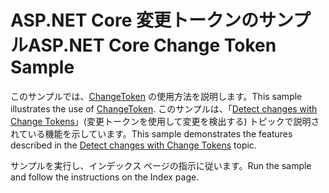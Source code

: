 # <a name="aspnet-core-change-token-sample"></a><span data-ttu-id="2204e-101">ASP.NET Core 変更トークンのサンプル</span><span class="sxs-lookup"><span data-stu-id="2204e-101">ASP.NET Core Change Token Sample</span></span>

<span data-ttu-id="2204e-102">このサンプルでは、[ChangeToken](https://docs.microsoft.com/dotnet/api/microsoft.extensions.primitives.changetoken) の使用方法を説明します。</span><span class="sxs-lookup"><span data-stu-id="2204e-102">This sample illustrates the use of [ChangeToken](https://docs.microsoft.com/dotnet/api/microsoft.extensions.primitives.changetoken).</span></span> <span data-ttu-id="2204e-103">このサンプルは、「[Detect changes with Change Tokens](https://docs.microsoft.com/aspnet/core/fundamentals/change-tokens)」(変更トークンを使用して変更を検出する) トピックで説明されている機能を示しています。</span><span class="sxs-lookup"><span data-stu-id="2204e-103">This sample demonstrates the features described in the [Detect changes with Change Tokens](https://docs.microsoft.com/aspnet/core/fundamentals/change-tokens) topic.</span></span>

<span data-ttu-id="2204e-104">サンプルを実行し、インデックス ページの指示に従います。</span><span class="sxs-lookup"><span data-stu-id="2204e-104">Run the sample and follow the instructions on the Index page.</span></span>
